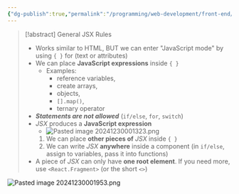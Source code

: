 ```yaml
---
{"dg-publish":true,"permalink":"/programming/web-development/front-end/react-js/001-react-fundamentals/003-jsx/004-rules-of-jsx/","tags":["programming","ReactJS","javascript","jsx"]}
---
```


> [!abstract] General JSX Rules
> - Works similar to HTML, BUT we can enter "JavaScript mode" by using `{ }` for (text or attributes)
> - We can place __JavaScript expressions__ inside `{ }`
> 	- Examples: 
> 		- reference variables,
> 		- create arrays,
> 		- objects,
> 		- `[].map()`,
> 		- ternary operator
> - ***Statements are not allowed*** (`if/else`, `for`, `switch`)
> - _JSX_ produces a __JavaScript expression__
> 	- ![Pasted image 20241230001323.png](/img/user/Misc/attachments/Pasted%20image%2020241230001323.png)
> 	1. We can place __other pieces of__ _JSX_ inside `{ }`
> 	2. We can write _JSX_ __anywhere__ inside a component (in `if/else`, assign to variables, pass it into functions)
> - A piece of *JSX* can only have __one root element__. If you need more, use `<React.Fragment>` (or the short `<>`)

![Pasted image 20241230001953.png](/img/user/Misc/attachments/Pasted%20image%2020241230001953.png)

